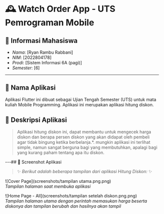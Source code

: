 # 🕰️ Watch Order App - UTS Pemrograman Mobile

## 👤 Informasi Mahasiswa

- *Nama*: [Ryan Rambu Rabbani]
- *NIM*: [2022804178]
- *Prodi*: [Sistem Informasi 6A (pagi)]
- *Semester*: [6]

---

## 📝 Nama Aplikasi

Aplikasi Flutter ini dibuat sebagai Ujian Tengah Semester (UTS) untuk mata
kuliah Mobile Programming.
Aplikasi ini merupakan aplikasi hitung diskon.

## 📝 Deskripsi  Aplikasi

> Aplikasi hitung diskon ini, dapat membantu untuk mengecek harga diskon dan berapa persen diskon yang akan didapat oleh pembeli agar tidak bingung ketika berbelanja.*.
> mungkin aplikasi ini terlihat simple, namun sangat berguna bagi yang membutuhkan, apalagi bagi yang kurang paham tentang apa itu diskon.

---## 📸 Screenshot Aplikasi

> ✨ *Berikut adalah beberapa tampilan dari aplikasi Hitung Diskon:* ✨

![Cover Page](screenshots/tampilan utama.png.png)  
*Tampilan halaman saat membuka aplikasi*

![Home Page - All](screenshots/tampilan setelah diskon.png.png)  
*Tampilan halaman utama dengan perintah memasukan harga beserta diskonya dan tampilan berubah dan hasilnya akan tampil*

